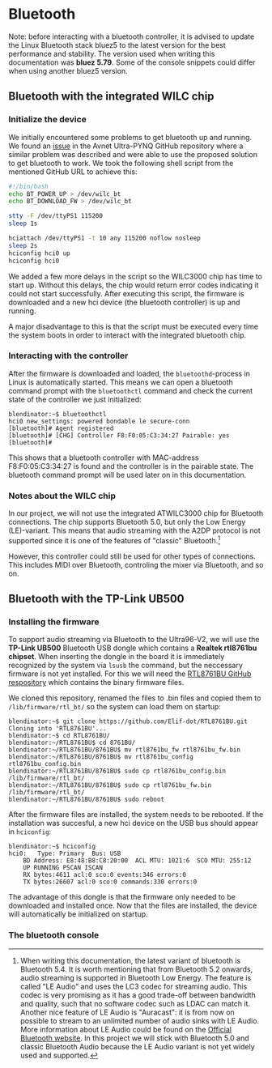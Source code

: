# Bluetooth

Note: before interacting with a bluetooth controller, it is advised to update the Linux Bluetooth stack bluez5 to the latest version for the best performance and stability. The version used when writing this documentation was **bluez 5.79**. Some of the console snippets could differ when using another bluez5 version.

## Bluetooth with the integrated WILC chip

### Initialize the device

We initially encountered some problems to get bluetooth up and running. We found an [issue](https://github.com/Avnet/Ultra96-PYNQ/issues/52) in the Avnet Ultra-PYNQ GitHub repository where a similar problem was described and were able to use the proposed solution to get bluetooth to work. We took the following shell script from the mentioned GitHub URL to achieve this:

```bash
#!/bin/bash
echo BT_POWER_UP > /dev/wilc_bt
echo BT_DOWNLOAD_FW > /dev/wilc_bt

stty -F /dev/ttyPS1 115200
sleep 1s

hciattach /dev/ttyPS1 -t 10 any 115200 noflow nosleep
sleep 2s
hciconfig hci0 up
hciconfig hci0
```

We added a few more delays in the script so the WILC3000 chip has time to start up. Without this delays, the chip would return error codes indicating it could not start successfully.
After executing this script, the firmware is downloaded and a new hci device (the bluetooth controller) is up and running.

A major disadvantage to this is that the script must be executed every time the system boots in order to interact with the integrated bluetooth chip.

### Interacting with the controller

After the firmware is downloaded and loaded, the `bluetoothd`-process in Linux is automatically started. This means we can open a bluetooth command prompt with the `bluetoothctl` command and check the current state of the controller we just initialized:

```console
blendinator:~$ bluetoothctl
hci0 new_settings: powered bondable le secure-conn 
[bluetooth]# Agent registered
[bluetooth]# [CHG] Controller F8:F0:05:C3:34:27 Pairable: yes
[bluetooth]# 
```

This shows that a bluetooth controller with MAC-address F8:F0:05:C3:34:27 is found and the controller is in the pairable state. The bluetooth command prompt will be used later on in this documentation.

### Notes about the WILC chip

In our project, we will not use the integrated ATWILC3000 chip for Bluetooth connections. The chip supports Bluetooth 5.0, but only the Low Energy (LE)-variant. This means that audio streaming with the A2DP protocol is not supported since it is one of the features of "classic" Bluetooth.[^1]

However, this controller could still be used for other types of connections. This includes MIDI over Bluetooth, controling the mixer via Bluetooth, and so on.

## Bluetooth with the TP-Link UB500

### Installing the firmware

To support audio streaming via Bluetooth to the Ultra96-V2, we will use the **TP-Link UB500** Bluetooth USB dongle which contains a **Realtek rtl8761bu chipset**. When inserting the dongle in the board it is immediately recognized by the system via `lsusb` the command, but the neccessary firmware is not yet installed. For this we will need the [RTL8761BU GitHub respository](https://github.com/Elif-dot/RTL8761BU) which contains the binary firmware files. 

We cloned this repository, renamed the files to .bin files and copied them to `/lib/firmware/rtl_bt/` so the system can load them on startup:

```console
blendinator:~$ git clone https://github.com/Elif-dot/RTL8761BU.git
Cloning into 'RTL8761BU'...
blendinator:~$ cd RTL8761BU/
blendinator:~/RTL8761BU$ cd 8761BU/
blendinator:~/RTL8761BU/8761BU$ mv rtl8761bu_fw rtl8761bu_fw.bin
blendinator:~/RTL8761BU/8761BU$ mv rtl8761bu_config rtl8761bu_config.bin
blendinator:~/RTL8761BU/8761BU$ sudo cp rtl8761bu_config.bin /lib/firmware/rtl_bt/
blendinator:~/RTL8761BU/8761BU$ sudo cp rtl8761bu_fw.bin /lib/firmware/rtl_bt/
blendinator:~/RTL8761BU/8761BU$ sudo reboot
```

After the firmware files are installed, the system needs to be rebooted. If the installation was succesful, a new hci device on the USB bus should appear in `hciconfig`:

```console
blendinator:~$ hciconfig
hci0:	Type: Primary  Bus: USB
	BD Address: E8:48:B8:C8:20:00  ACL MTU: 1021:6  SCO MTU: 255:12
	UP RUNNING PSCAN ISCAN 
	RX bytes:4611 acl:0 sco:0 events:346 errors:0
	TX bytes:26607 acl:0 sco:0 commands:330 errors:0
```

The advantage of this dongle is that the firmware only needed to be downloaded and installed once. Now that the files are installed, the device will automatically be initialized on startup.

### The bluetooth console


[^1]: When writing this documentation, the latest variant of bluetooth is Bluetooth 5.4. It is worth mentioning that from Bluetooth 5.2 onwards, audio streaming is supported in Bluetooth Low Energy. The feature is called "LE Audio" and uses the LC3 codec for streaming audio. This codec is very promising as it has a good trade-off between bandwidth and quality, such that no software codec such as LDAC can match it. Another nice feature of LE Audio is "Auracast": it is from now on possible to stream to an unlimited number of audio sinks with LE Audio. More information about LE Audio could be found on the [Official Bluetooth website](https://www.bluetooth.com/learn-about-bluetooth/feature-enhancements/le-audio/).
  In this project we will stick with Bluetooth 5.0 and classic Bluetooth Audio because the LE Audio variant is not yet widely used and supported.



